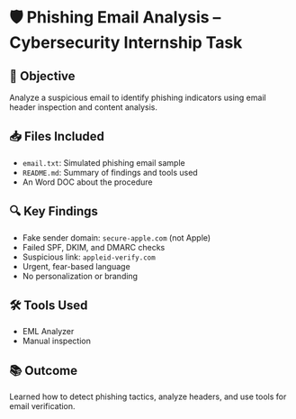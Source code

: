 # 🛡️ Phishing Email Analysis – Cybersecurity Internship Task

## 📌 Objective

Analyze a suspicious email to identify phishing indicators using email header inspection and content analysis.

## 📥 Files Included

* `email.txt`: Simulated phishing email sample
* `README.md`: Summary of findings and tools used
* An Word DOC about the procedure

## 🔍 Key Findings

* Fake sender domain: `secure-apple.com` (not Apple)
* Failed SPF, DKIM, and DMARC checks
* Suspicious link: `appleid-verify.com`
* Urgent, fear-based language
* No personalization or branding

## 🛠️ Tools Used

* EML Analyzer
* Manual inspection

## 📚 Outcome

Learned how to detect phishing tactics, analyze headers, and use tools for email verification.
